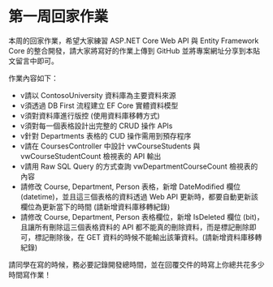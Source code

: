 # 第一周回家作業
本周的回家作業，希望大家練習 ASP․NET Core Web API 與 Entity Framework Core 的整合開發，請大家將寫好的作業上傳到 GitHub 並將專案網址分享到本貼文留言中即可。

作業內容如下：
- v請以 ContosoUniversity 資料庫為主要資料來源
- v須透過 DB First 流程建立 EF Core 實體資料模型
- v須對資料庫進行版控 (使用資料庫移轉方式)
- v須對每一個表格設計出完整的 CRUD 操作 APIs
- v針對 Departments 表格的 CUD 操作需用到預存程序
- v請在 CoursesController 中設計 vwCourseStudents 與 vwCourseStudentCount 檢視表的 API 輸出
- v請用 Raw SQL Query 的方式查詢 vwDepartmentCourseCount 檢視表的內容
- 請修改 Course, Department, Person 表格，新增 DateModified 欄位(datetime)，並且這三個表格的資料透過 Web API 更新時，都要自動更新該欄位為更新當下的時間 (請新增資料庫移轉紀錄)
- 請修改 Course, Department, Person 表格欄位，新增 IsDeleted 欄位 (bit)，且讓所有刪除這三個表格資料的 API 都不能真的刪除資料，而是標記刪除即可，標記刪除後，在 GET 資料的時候不能輸出該筆資料。(請新增資料庫移轉紀錄)

請同學在寫的時候，務必要記錄開發總時間，並在回覆交件的時寫上你總共花多少時間寫作業！
